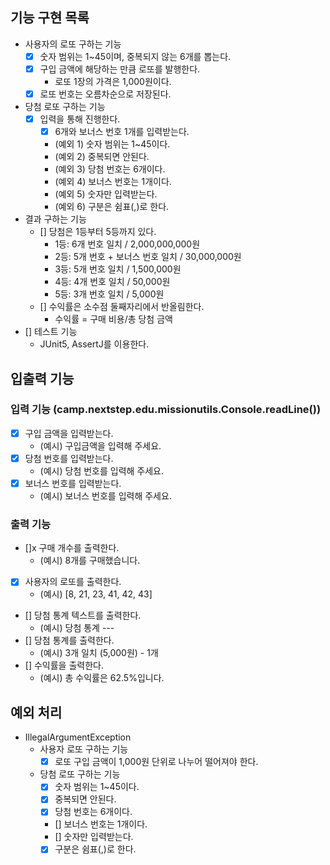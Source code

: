## 기능 구현 목록

- 사용자의 로또 구하는 기능
    - [x] 숫자 범위는 1~45이며, 중복되지 않는 6개를 뽑는다.
    - [x] 구입 금액에 해당하는 만큼 로또를 발행한다.
        - 로또 1장의 가격은 1,000원이다.
    - [x] 로또 번호는 오름차순으로 저장된다.
- 당첨 로또 구하는 기능
    - [x] 입력을 통해 진행한다.
        - [x] 6개와 보너스 번호 1개를 입력받는다.
        - (예외 1) 숫자 범위는 1~45이다.
        - (예외 2) 중복되면 안된다.
        - (예외 3) 당첨 번호는 6개이다.
        - (예외 4) 보너스 번호는 1개이다.
        - (예외 5) 숫자만 입력받는다.
        - (예외 6) 구분은 쉼표(,)로 한다.
- 결과 구하는 기능
    - [] 당첨은 1등부터 5등까지 있다.
        - 1등: 6개 번호 일치 / 2,000,000,000원
        - 2등: 5개 번호 + 보너스 번호 일치 / 30,000,000원
        - 3등: 5개 번호 일치 / 1,500,000원
        - 4등: 4개 번호 일치 / 50,000원
        - 5등: 3개 번호 일치 / 5,000원
    - [] 수익률은 소수점 둘째자리에서 반올림한다.
        - 수익률 = 구매 비용/총 당첨 금액
- [] 테스트 기능
    - JUnit5, AssertJ를 이용한다.

## 입출력 기능

### 입력 기능 (camp.nextstep.edu.missionutils.Console.readLine())

- [x] 구입 금액을 입력받는다.
    - (예시) 구입금액을 입력해 주세요.
- [x] 당첨 번호를 입력받는다.
    - (예시) 당첨 번호를 입력해 주세요.
- [x] 보너스 번호를 입력받는다.
    - (예시) 보너스 번호를 입력해 주세요.

### 출력 기능

- []x 구매 개수를 출력한다.
    - (예시) 8개를 구매했습니다.
- [x] 사용자의 로또를 출력한다.
    - (예시) [8, 21, 23, 41, 42, 43]
- [] 당첨 통계 텍스트를 출력한다.
    - (예시) 당첨 통계 ---
- [] 당첨 통계를 출력한다.
    - (예시) 3개 일치 (5,000원) - 1개
- [] 수익률을 출력한다.
    - (예시) 총 수익률은 62.5%입니다.

## 예외 처리

- IllegalArgumentException
    - 사용자 로또 구하는 기능
        - [x] 로또 구입 금액이 1,000원 단위로 나누어 떨어져야 한다.
    - 당첨 로또 구하는 기능
        - [x] 숫자 범위는 1~45이다.
        - [x] 중복되면 안된다.
        - [x] 당첨 번호는 6개이다.
        - [] 보너스 번호는 1개이다.
        - [] 숫자만 입력받는다.
        - [x] 구분은 쉼표(,)로 한다.
